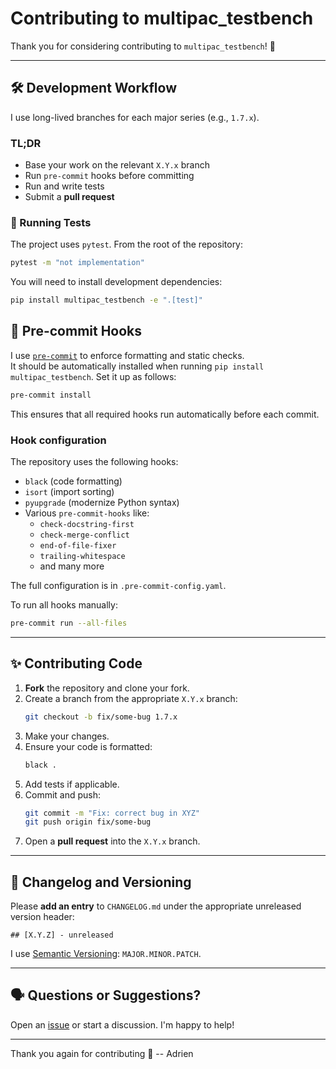 # Contributing to multipac_testbench

Thank you for considering contributing to `multipac_testbench`! 🎉  

---

## 🛠 Development Workflow

I use long-lived branches for each major series (e.g., `1.7.x`).

### TL;DR

- Base your work on the relevant `X.Y.x` branch
- Run `pre-commit` hooks before committing
- Run and write tests
- Submit a **pull request**

### 🧪 Running Tests

The project uses `pytest`. From the root of the repository:

```bash
pytest -m "not implementation"
```

You will need to install development dependencies:
```bash
pip install multipac_testbench -e ".[test]"
```
## 🎯 Pre-commit Hooks

I use [`pre-commit`](https://pre-commit.com) to enforce formatting and static checks.  
It should be automatically installed when running `pip install multipac_testbench`.
Set it up as follows:

```bash
pre-commit install
```

This ensures that all required hooks run automatically before each commit.

### Hook configuration

The repository uses the following hooks:

- `black` (code formatting)
- `isort` (import sorting)
- `pyupgrade` (modernize Python syntax)
- Various `pre-commit-hooks` like:
  - `check-docstring-first`
  - `check-merge-conflict`
  - `end-of-file-fixer`
  - `trailing-whitespace`
  - and many more

The full configuration is in `.pre-commit-config.yaml`.

To run all hooks manually:

```bash
pre-commit run --all-files
```
---

## ✨ Contributing Code

1. **Fork** the repository and clone your fork.
2. Create a branch from the appropriate `X.Y.x` branch:
   ```bash
   git checkout -b fix/some-bug 1.7.x
   ```
3. Make your changes.
4. Ensure your code is formatted:
   ```bash
   black .
   ```
5. Add tests if applicable.
6. Commit and push:
   ```bash
   git commit -m "Fix: correct bug in XYZ"
   git push origin fix/some-bug
   ```
7. Open a **pull request** into the `X.Y.x` branch.

---

## 🧾 Changelog and Versioning

Please **add an entry** to `CHANGELOG.md` under the appropriate unreleased version header:
```
## [X.Y.Z] - unreleased
```

I use [Semantic Versioning](https://semver.org/spec/v2.0.0.html): `MAJOR.MINOR.PATCH`.

---

## 🗣 Questions or Suggestions?

Open an [issue](https://github.com/multipac_testbench/issues) or start a discussion. I'm happy to help!

---

Thank you again for contributing 🙏 
   -- Adrien
